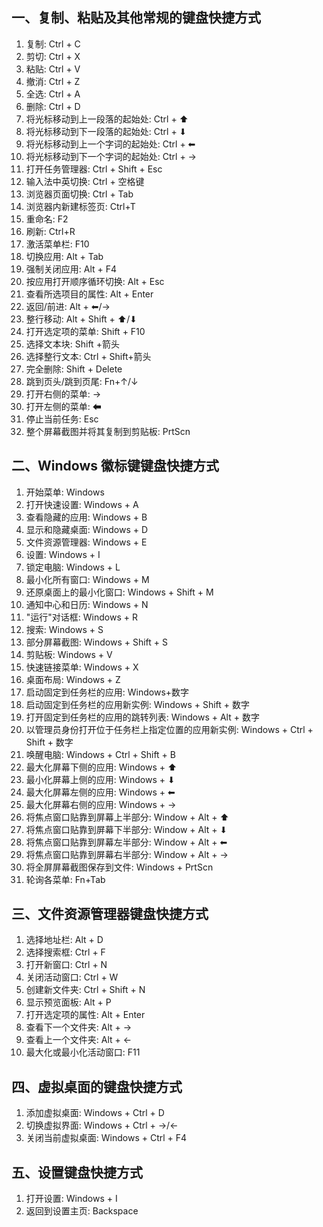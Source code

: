 ## 一、复制、粘贴及其他常规的键盘快捷方式
1. 复制: Ctrl + C
2. 剪切: Ctrl + X
3. 粘贴: Ctrl + V
4. 撤消: Ctrl + Z
5. 全选: Ctrl + A
6. 删除: Ctrl + D
7. 将光标移动到上一段落的起始处: Ctrl + ⬆
8. 将光标移动到下一段落的起始处: Ctrl + ⬇
9. 将光标移动到上一个字词的起始处: Ctrl + ⬅
10. 将光标移动到下一个字词的起始处: Ctrl + →
11. 打开任务管理器: Ctrl + Shift + Esc
12. 输入法中英切换: Ctrl + 空格键
13. 浏览器页面切换: Ctrl + Tab
14. 浏览器内新建标签页: Ctrl+T
15. 重命名: F2
16. 刷新: Ctrl+R
17. 激活菜单栏: F10
18. 切换应用: Alt + Tab
19. 强制关闭应用: Alt + F4
20. 按应用打开顺序循环切换: Alt + Esc
21. 查看所选项目的属性: Alt + Enter
22. 返回/前进: Alt + ⬅/→
23. 整行移动: Alt + Shift + ⬆/⬇
24. 打开选定项的菜单: Shift + F10
25. 选择文本块: Shift +箭头
26. 选择整行文本: Ctrl + Shift+箭头
27. 完全删除: Shift + Delete
28. 跳到页头/跳到页尾: Fn+↑/↓
29. 打开右侧的菜单: →
30. 打开左侧的菜单: ⬅
31. 停止当前任务: Esc
32. 整个屏幕截图并将其复制到剪贴板: PrtScn

## 二、Windows 徽标键键盘快捷方式
1. 开始菜单: Windows
2. 打开快速设置: Windows + A
3. 查看隐藏的应用: Windows + B
4. 显示和隐藏桌面: Windows + D
5. 文件资源管理器: Windows + E
6. 设置: Windows + I
7. 锁定电脑: Windows + L
8. 最小化所有窗口: Windows + M
9. 还原桌面上的最小化窗口: Windows + Shift + M
10. 通知中心和日历: Windows + N
11. "运行"对话框: Windows + R
12. 搜索: Windows + S
13. 部分屏幕截图: Windows + Shift + S
14. 剪贴板: Windows + V
15. 快速链接菜单: Windows + X
16. 桌面布局: Windows + Z
17. 启动固定到任务栏的应用: Windows+数字
18. 启动固定到任务栏的应用新实例: Windows + Shift + 数字
19. 打开固定到任务栏的应用的跳转列表: Windows + Alt + 数字
20. 以管理员身份打开位于任务栏上指定位置的应用新实例: Windows + Ctrl + Shift + 数字
21. 唤醒电脑: Windows + Ctrl + Shift + B
22. 最大化屏幕下侧的应用: Windows + ⬆
23. 最小化屏幕上侧的应用: Windows + ⬇
24. 最大化屏幕左侧的应用: Windows + ⬅
25. 最大化屏幕右侧的应用: Windows + →
26. 将焦点窗口贴靠到屏幕上半部分: Window + Alt + ⬆
27. 将焦点窗口贴靠到屏幕下半部分: Window + Alt + ⬇
28. 将焦点窗口贴靠到屏幕左半部分: Window + Alt + ⬅
29. 将焦点窗口贴靠到屏幕右半部分: Window + Alt + →
30. 将全屏屏幕截图保存到文件: Windows + PrtScn
31. 轮询各菜单: Fn+Tab

## 三、文件资源管理器键盘快捷方式
1. 选择地址栏: Alt + D
2. 选择搜索框: Ctrl + F
3. 打开新窗口: Ctrl + N
4. 关闭活动窗口: Ctrl + W
5. 创建新文件夹: Ctrl + Shift + N
6. 显示预览面板: Alt + P
7. 打开选定项的属性: Alt + Enter
8. 查看下一个文件夹: Alt + →
9. 查看上一个文件夹: Alt + ←
10. 最大化或最小化活动窗口: F11

## 四、虚拟桌面的键盘快捷方式
1. 添加虚拟桌面: Windows + Ctrl + D
2. 切换虚拟界面: Windows + Ctrl + →/←
3. 关闭当前虚拟桌面: Windows + Ctrl + F4

## 五、设置键盘快捷方式
1. 打开设置: Windows + I
2. 返回到设置主页: Backspace